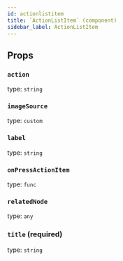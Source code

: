 ```yaml
---
id: actionlistitem
title: `ActionListItem` (component)
sidebar_label: ActionListItem
---
```



Props
-----

### `action`

type: `string`


### `imageSource`

type: `custom`


### `label`

type: `string`


### `onPressActionItem`

type: `func`


### `relatedNode`

type: `any`


### `title` (required)

type: `string`


